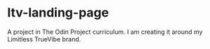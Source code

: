 # ltv-landing-page
A project in The Odin Project curriculum. I am creating it around my Limitless TrueVibe brand.
